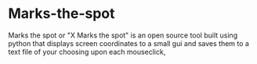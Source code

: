 # Marks-the-spot
Marks the spot or "X Marks the spot" is an open source tool built using python that displays screen coordinates to a small gui and saves them to a text file of your choosing upon each mouseclick,
